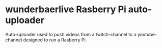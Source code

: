 # wunderbaerlive Rasberry Pi auto-uploader

Auto-uploader used to push videos from a twitch-channel to a youtube-channel designed to run a Rasberry Pi.